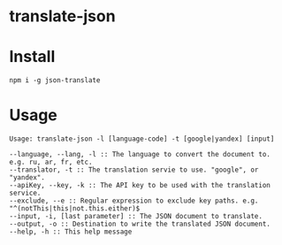 translate-json
=====

# Install

    npm i -g json-translate

# Usage

    Usage: translate-json -l [language-code] -t [google|yandex] [input]

    --language, --lang, -l :: The language to convert the document to. e.g. ru, ar, fr, etc.
    --translator, -t :: The translation servie to use. "google", or "yandex".
    --apiKey, --key, -k :: The API key to be used with the translation service.
    --exclude, --e :: Regular expression to exclude key paths. e.g. "^(notThis|this|not.this.either)$
    --input, -i, [last parameter] :: The JSON document to translate.
    --output, -o :: Destination to write the translated JSON document.
    --help, -h :: This help message
